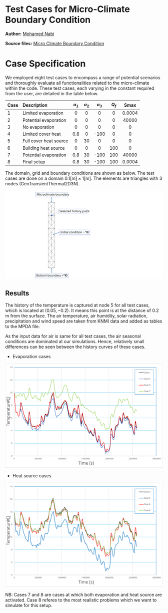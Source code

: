# Test Cases for Micro-Climate Boundary Condition

**Author:** [Mohamed Nabi](https://github.com/mnabideltares)

**Source files:** [Micro Climate Boundary Condition](https://github.com/KratosMultiphysics/Kratos/tree/master/applications/GeoMechanicsApplication/tests/test_thermal_element/test_micro_climate)
#
# Case Specification
We employed eight test cases to encompass a range of potential scenarios and thoroughly evaluate all functionalities related to the micro-climate within the code. These test cases, each varying in the constant required from the user, are detailed in the table below.

| Case | Description            | $a_1$  | $a_2$  | $a_3$ | $Q_f$ | Smax   |
|------|:-----------------------|:------:|:------:|:-----:|:-----:|:------:|
| 1    | Limited evaporation    | 0      | 0      | 0     | 0     | 0.0004 |
| 2    | Potential evaporation  | 0      | 0      | 0     | 0     | 40000  |
| 3    | No evaporation         | 0      | 0      | 0     | 0     | 0      |
| 4    | Limited cover heat     | 0.8    | 0      | -100  | 0     | 0      |
| 5    | Full cover heat source | 0      | 30     | 0     | 0     | 0      |
| 6    | Building heat source   | 0      | 0      | 0     | 100   | 0      |
| 7    | Potential evaporation  | 0.8    | 30     | -100  | 100   | 40000  |
| 8    | Final setup            | 0.8    | 30     | -100  | 100   | 0.0004 |

The domain, grid and boundary conditions are shown as below. The test cases are done on a domain $0.1 \mathrm{[m]} \times 1 \mathrm{[m]}$. The elements are triangles with 3 nodes (GeoTransientThermal2D3N).

<img src="../documentation_data/test_micro_climate_boundary_condition.svg" alt="Visualization of the domain, grid and the boundary conditions" title="Visualization of the boundary conditions" width="900">

## Results
The history of the temperature is captured at node 5 for all test cases, which is located at $\left(0.05, -0.2 \right)$. It means this point is at the distance of 0.2 m from the surface. The air temperature, air humidity, solar radiation, precipitation and wind speed are taken from KNMI data and added as tables to the MPDA file.

As the input data for air is same for all test cases, the air seasonal conditions are dominated at our simulations. Hence, relatively small differences can be seen between the history curves of these cases.


* Evaporation cases 
<img src="../documentation_data/test_micro_climate_evaporation_history.svg" alt="Visualization of the history of temperature at the distance of 0.2 $\mathrm{[m]}$ below the surface" title="Visualization of the history" width="900">

* Heat source cases
<img src="../documentation_data/test_micro_climate_heatsource_history.svg" alt="Visualization of the history of temperature at the distance of 0.2 $\mathrm{[m]}$ below the surface" title="Visualization of the history" width="900">

NB: Cases 7 and 8 are cases at which both evaporation and heat source are activated. Case 8 referes to the most realistic problems which we want to simulate for this setup.


